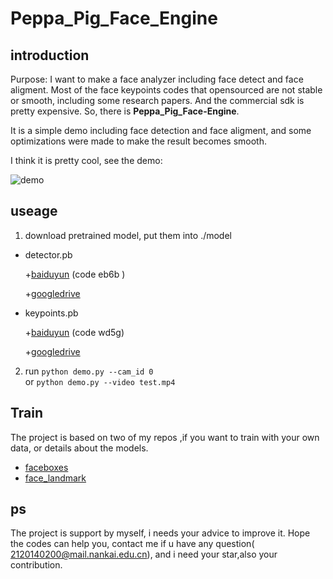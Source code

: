 # Peppa_Pig_Face_Engine


## introduction

Purpose: I want to make a face analyzer including face detect and face aligment. Most of the face keypoints codes that opensourced are not stable or smooth, including some research papers. And the commercial sdk is pretty expensive. So, there is **Peppa_Pig_Face-Engine**.  



It is a simple demo including face detection and face aligment, and some optimizations were made to make the result becomes smooth.


I think it is pretty cool, see the demo:

![demo](https://github.com/610265158/simpleface-engine/blob/master/figure/sample.gif)


## useage

1. download pretrained model, put them into ./model
+ detector.pb

   +[baiduyun](https://pan.baidu.com/s/1DzbFYjcjcbXO4C494IB2TA) (code eb6b )
   
   +[googledrive](https://drive.google.com/drive/folders/1mV7I9UR_DjF91Wd2P6TqMQhMIOpcBWRJ?usp=sharing) 
+ keypoints.pb

    +[baiduyun](https://pan.baidu.com/s/1jPW9cq9V9sJDrcrtcqpmLQ)  (code wd5g)
    
    +[googledrive](https://drive.google.com/drive/folders/1YHtaLkalAqURbkIYYJBLf6HJZzd6vzOG?usp=sharing)
2. run `python demo.py --cam_id 0`    
   or  `python demo.py --video test.mp4`


##  Train
The project is based on two of my repos ,if you want to train with your own data, or details about the models.

 + [faceboxes](https://github.com/610265158/faceboxes-tensorflow.git)
 + [face_landmark](https://github.com/610265158/face_landmark.git)


## ps
The project is support by myself, i needs your advice to improve it.
Hope the codes can help you, contact me if u have any question( 2120140200@mail.nankai.edu.cn), and i need your star,also your contribution.

